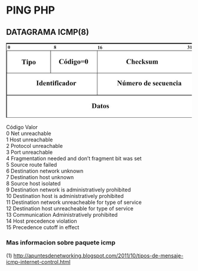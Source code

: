 # PING PHP

## DATAGRAMA ICMP(8)
![datagramaICMP](img/datagrama.PNG)

Código Valor <br>
0 Net unreachable<br>
1 Host unreachable<br>
2 Protocol unreachable<br>
3 Port unreachable<br>
4 Fragmentation needed and don’t fragment bit was set<br>
5 Source route failed<br>
6 Destination network unknown<br>
7 Destination host unknown<br>
8 Source host isolated<br>
9 Destination network is administratively prohibited<br>
10 Destination host is administratively prohibited<br>
11 Destination network unreacheable for type of service<br>
12 Destination host unreacheable for type of service<br>
13 Communication Administratively prohibited<br>
14 Host precedence violation<br>
15 Precedence cutoff in effect<br>




### Mas informacion sobre paquete icmp
(1) http://apuntesdenetworking.blogspot.com/2011/10/tipos-de-mensaje-icmp-internet-control.html 
